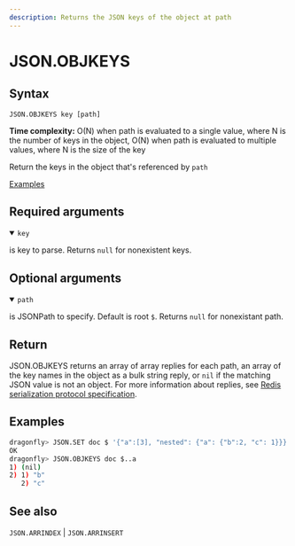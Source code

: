 ```yaml
---
description: Returns the JSON keys of the object at path
---
```


# JSON.OBJKEYS

## Syntax

    JSON.OBJKEYS key [path]

**Time complexity:** O(N) when path is evaluated to a single value, where N is the number of keys in the object, O(N) when path is evaluated to multiple values, where N is the size of the key

Return the keys in the object that's referenced by `path`

[Examples](#examples)

## Required arguments

<details open><summary><code>key</code></summary> 

is key to parse. Returns `null` for nonexistent keys.
</details>

## Optional arguments

<details open><summary><code>path</code></summary> 

is JSONPath to specify. Default is root `$`. Returns `null` for nonexistant path.

</details>

## Return

JSON.OBJKEYS returns an array of array replies for each path, an array of the key names in the object as a bulk string reply, or `nil` if the matching JSON value is not an object. 
For more information about replies, see [Redis serialization protocol specification](https://redis.io/docs/reference/protocol-spec).

## Examples

``` bash
dragonfly> JSON.SET doc $ '{"a":[3], "nested": {"a": {"b":2, "c": 1}}}'
OK
dragonfly> JSON.OBJKEYS doc $..a
1) (nil)
2) 1) "b"
   2) "c"
```

## See also

`JSON.ARRINDEX` | `JSON.ARRINSERT` 

